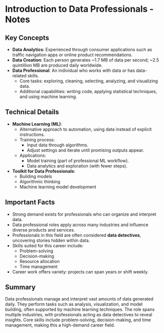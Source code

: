 # Introduction to Data Professionals - Notes

## Key Concepts
- **Data Analytics**: Experienced through consumer applications such as traffic navigation apps or online product recommendations.
- **Data Creation**: Each person generates ~1.7 MB of data per second; ~2.5 quintillion MB are produced daily worldwide.
- **Data Professional**: An individual who works with data or has data-related skills.
  - Core tasks: exploring, cleaning, selecting, analyzing, and visualizing data.
  - Additional capabilities: writing code, applying statistical techniques, and using machine learning.

## Technical Details
- **Machine Learning (ML)**:
  - Alternative approach to automation, using data instead of explicit instructions.
  - Training process:
    - Input data through algorithms.
    - Adjust settings and iterate until promising outputs appear.
  - Applications:
    - Model training (part of professional ML workflow).
    - Data analytics and exploration (with fewer steps).
- **Toolkit for Data Professionals**:
  - Building models
  - Algorithmic thinking
  - Machine learning model development

## Important Facts
- Strong demand exists for professionals who can organize and interpret data.
- Data professional roles apply across many industries and influence diverse products and services.
- Professionals in this field are often considered **data detectives**, uncovering stories hidden within data.
- Skills suited for this career include:
  - Problem-solving
  - Decision-making
  - Resource allocation
  - Time management
- Career work offers variety: projects can span years or shift weekly.

## Summary
Data professionals manage and interpret vast amounts of data generated daily. They perform tasks such as analysis, visualization, and model building, often supported by machine learning techniques. The role spans multiple industries, with professionals acting as data detectives to reveal insights. Core skills include problem-solving, decision-making, and time management, making this a high-demand career field.
